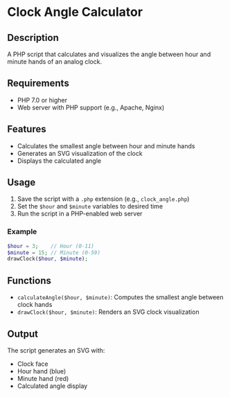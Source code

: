 # Clock Angle Calculator

## Description
A PHP script that calculates and visualizes the angle between hour and minute hands of an analog clock.

## Requirements
- PHP 7.0 or higher
- Web server with PHP support (e.g., Apache, Nginx)

## Features
- Calculates the smallest angle between hour and minute hands
- Generates an SVG visualization of the clock
- Displays the calculated angle

## Usage
1. Save the script with a `.php` extension (e.g., `clock_angle.php`)
2. Set the `$hour` and `$minute` variables to desired time
3. Run the script in a PHP-enabled web server

### Example
```php
$hour = 3;    // Hour (0-11)
$minute = 15; // Minute (0-59)
drawClock($hour, $minute);
```

## Functions
- `calculateAngle($hour, $minute)`: Computes the smallest angle between clock hands
- `drawClock($hour, $minute)`: Renders an SVG clock visualization

## Output
The script generates an SVG with:
- Clock face
- Hour hand (blue)
- Minute hand (red)
- Calculated angle display
